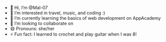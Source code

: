 - 👋 Hi, I’m @Mal-07
- 👀 I’m interested in travel, music, and coding :)
- 🌱 I’m currently learning the basics of web development on AppAcademy
- 💞️ I’m looking to collaborate on 
- 😄 Pronouns: she/her
- ⚡ Fun fact: I learned to crochet and play guitar when I was 8!

<!---
Mal-07/Mal-07 is a ✨ special ✨ repository because its `README.md` (this file) appears on your GitHub profile.
You can click the Preview link to take a look at your changes.
--->
